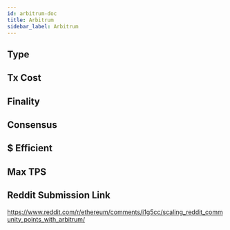 ```yaml
---
id: arbitrum-doc
title: Arbitrum
sidebar_label: Arbitrum
---
```


## Type

## Tx Cost

## Finality

## Consensus

## $ Efficient

## Max TPS

## Reddit Submission Link

https://www.reddit.com/r/ethereum/comments/i1g5cc/scaling_reddit_community_points_with_arbitrum/
